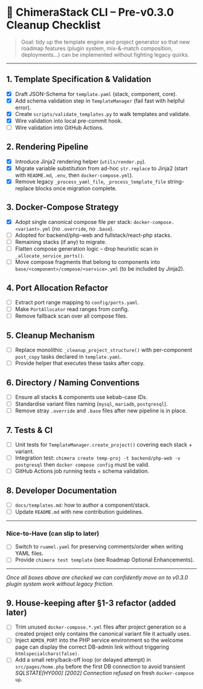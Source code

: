 # 📝 ChimeraStack CLI – Pre-v0.3.0 Cleanup Checklist

> Goal: tidy up the template engine and project generator so that new
> roadmap features (plugin system, mix-&-match composition, deployments…)
> can be implemented without fighting legacy quirks.

---

## 1. Template Specification & Validation

- [x] Draft JSON-Schema for `template.yaml` (stack, component, core).
- [x] Add schema validation step in `TemplateManager` (fail fast with
      helpful error).
- [x] Create `scripts/validate_templates.py` to walk templates and validate.
- [x] Wire validation into local pre-commit hook.
- [ ] Wire validation into GitHub Actions.

## 2. Rendering Pipeline

- [x] Introduce Jinja2 rendering helper (`utils/render.py`).
- [x] Migrate variable substitution from ad-hoc `str.replace` to Jinja2
      (start with `README.md`, `.env`, then `docker-compose.yml`).
- [x] Remove legacy `_process_yaml_file`, `_process_template_file`
      string-replace blocks once migration complete.

## 3. Docker-Compose Strategy

- [x] Adopt single canonical compose file per stack:
      `docker-compose.<variant>.yml` (no `.override`, no `.base`).
- [ ] Adopted for backend/php-web and fullstack/react-php stacks.
- [ ] Remaining stacks (if any) to migrate.
- [ ] Flatten compose generation logic – drop heuristic scan in
      `_allocate_service_ports()`.
- [ ] Move compose fragments that belong to components into
      `base/<component>/compose/<service>.yml` (to be included by Jinja2).

## 4. Port Allocation Refactor

- [ ] Extract port range mapping to `config/ports.yaml`.
- [ ] Make `PortAllocator` read ranges from config.
- [ ] Remove fallback scan over all compose files.

## 5. Cleanup Mechanism

- [ ] Replace monolithic `_cleanup_project_structure()` with
      per-component `post_copy` tasks declared in `template.yaml`.
- [ ] Provide helper that executes these tasks after copy.

## 6. Directory / Naming Conventions

- [ ] Ensure all stacks & components use kebab-case IDs.
- [ ] Standardise variant files naming (`mysql`, `mariadb`, `postgresql`).
- [ ] Remove stray `.override` and `.base` files after new pipeline is
      in place.

## 7. Tests & CI

- [ ] Unit tests for `TemplateManager.create_project()` covering
      each stack + variant.
- [ ] Integration test: `chimera create temp-proj -t backend/php-web -v
postgresql` then `docker compose config` must be valid.
- [ ] GitHub Actions job running tests + schema validation.

## 8. Developer Documentation

- [ ] `docs/templates.md`: how to author a component/stack.
- [ ] Update `README.md` with new contribution guidelines.

---

### Nice-to-Have (can slip to later)

- [ ] Switch to `ruamel.yaml` for preserving comments/order when writing
      YAML files.
- [ ] Provide `chimera test template` (see Roadmap Optional Enhancements).

---

_Once all boxes above are checked we can confidently move on to v0.3.0
plugin system work without legacy friction._

## 9. House-keeping after §1-3 refactor (added later)

- [ ] Trim unused `docker-compose.*.yml` files after project generation so a
      created project only contains the canonical variant file it actually
      uses.
- [ ] Inject `ADMIN_PORT` into the PHP service environment so the welcome page
      can display the correct DB-admin link without triggering
      `htmlspecialchars(false)`.
- [ ] Add a small retry/back-off loop (or delayed attempt) in
      `src/pages/home.php` before the first DB connection to avoid transient
      _SQLSTATE[HY000] [2002] Connection refused_ on fresh `docker-compose up`.
